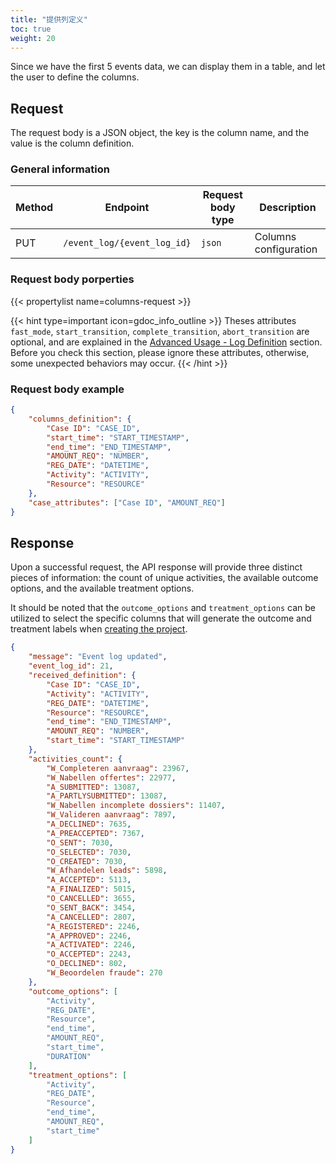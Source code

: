 ```yaml
---
title: "提供列定义"
toc: true
weight: 20
---
```


Since we have the first 5 events data, we can display them in a table, and let the user to define the columns.

## Request

The request body is a JSON object, the key is the column name, and the value is the column definition.

### General information

| Method | Endpoint | Request body type | Description |
| ------ | -------- | ----------------- | ----------- |
| PUT | `/event_log/{event_log_id}` | `json` | Columns configuration |

### Request body porperties

{{< propertylist name=columns-request >}}

{{< hint type=important icon=gdoc_info_outline >}}
Theses attributes `fast_mode`, `start_transition`, `complete_transition`, `abort_transition` are optional, and are explained in the [Advanced Usage - Log Definition](/advanced-usage/log-definition/) section. Before you check this section, please ignore these attributes, otherwise, some unexpected behaviors may occur.
{{< /hint >}}

### Request body example

```json
{
    "columns_definition": {
        "Case ID": "CASE_ID",
        "start_time": "START_TIMESTAMP",
        "end_time": "END_TIMESTAMP",
        "AMOUNT_REQ": "NUMBER",
        "REG_DATE": "DATETIME",
        "Activity": "ACTIVITY",
        "Resource": "RESOURCE"
    },
    "case_attributes": ["Case ID", "AMOUNT_REQ"]
}
```

## Response

Upon a successful request, the API response will provide three distinct pieces of information: the count of unique activities, the available outcome options, and the available treatment options.

It should be noted that the `outcome_options` and `treatment_options` can be utilized to select the specific columns that will generate the outcome and treatment labels when [creating the project](../project-creation/).

```json
{
    "message": "Event log updated",
    "event_log_id": 21,
    "received_definition": {
        "Case ID": "CASE_ID",
        "Activity": "ACTIVITY",
        "REG_DATE": "DATETIME",
        "Resource": "RESOURCE",
        "end_time": "END_TIMESTAMP",
        "AMOUNT_REQ": "NUMBER",
        "start_time": "START_TIMESTAMP"
    },
    "activities_count": {
        "W_Completeren aanvraag": 23967,
        "W_Nabellen offertes": 22977,
        "A_SUBMITTED": 13087,
        "A_PARTLYSUBMITTED": 13087,
        "W_Nabellen incomplete dossiers": 11407,
        "W_Valideren aanvraag": 7897,
        "A_DECLINED": 7635,
        "A_PREACCEPTED": 7367,
        "O_SENT": 7030,
        "O_SELECTED": 7030,
        "O_CREATED": 7030,
        "W_Afhandelen leads": 5898,
        "A_ACCEPTED": 5113,
        "A_FINALIZED": 5015,
        "O_CANCELLED": 3655,
        "O_SENT_BACK": 3454,
        "A_CANCELLED": 2807,
        "A_REGISTERED": 2246,
        "A_APPROVED": 2246,
        "A_ACTIVATED": 2246,
        "O_ACCEPTED": 2243,
        "O_DECLINED": 802,
        "W_Beoordelen fraude": 270
    },
    "outcome_options": [
        "Activity",
        "REG_DATE",
        "Resource",
        "end_time",
        "AMOUNT_REQ",
        "start_time",
        "DURATION"
    ],
    "treatment_options": [
        "Activity",
        "REG_DATE",
        "Resource",
        "end_time",
        "AMOUNT_REQ",
        "start_time"
    ]
}
```

